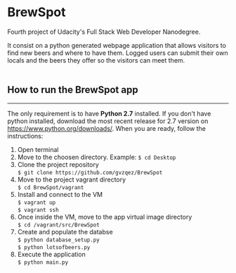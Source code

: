 # BrewSpot
Fourth project of Udacity's Full Stack Web Developer Nanodegree.

It consist on a python generated webpage application that allows visitors to find new beers and where to have them. Logged users can submit their own locals and the beers they offer so the visitors can meet them.
<br />
<br />
## How to run the BrewSpot app
--------------
The only requirement is to have **Python 2.7** installed. If you don't have python installed, download the most recent release for 2.7 version on https://www.python.org/downloads/. When you are ready, follow the instructions:
<br />
1. Open terminal
2. Move to the choosen directory. Example:  ```$ cd Desktop```<br />
3. Clone the project repository <br />
```$ git clone https://github.com/gvzqez/BrewSpot```
4. Move to the project vagrant directory <br />
 ```$ cd BrewSpot/vagrant```
5. Install and connect to the VM <br />
```$ vagrant up``` <br />
 ```$ vagrant ssh``` <br />
6. Once inside the VM, move to the app virtual image directory <br />
 ```$ cd /vagrant/src/BrewSpot``` <br />
 7. Create and populate the databse <br />
 ```$ python database_setup.py``` <br />
 ```$ python lotsofbeers.py``` <br />
 8. Execute the application <br />
  ```$ python main.py``` <br />



